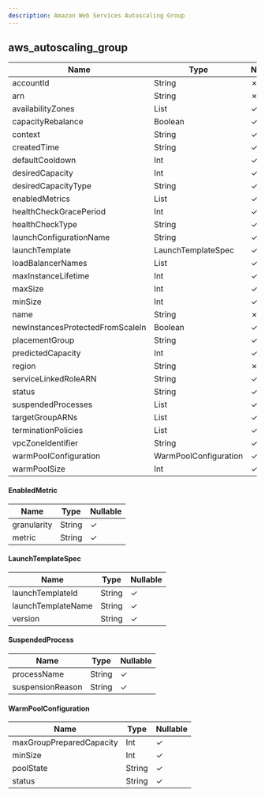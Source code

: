 ```yaml
---
description: Amazon Web Services Autoscaling Group
---
```

aws_autoscaling_group
---------------------

| **Name**                         | **Type**               | **Nullable** |
| -------------------------------- | ---------------------- | ------------ |
| accountId                        | String                 | &cross;      |
| arn                              | String                 | &cross;      |
| availabilityZones                | List<String>           | &check;      |
| capacityRebalance                | Boolean                | &check;      |
| context                          | String                 | &check;      |
| createdTime                      | String                 | &check;      |
| defaultCooldown                  | Int                    | &check;      |
| desiredCapacity                  | Int                    | &check;      |
| desiredCapacityType              | String                 | &check;      |
| enabledMetrics                   | List<EnabledMetric>    | &check;      |
| healthCheckGracePeriod           | Int                    | &check;      |
| healthCheckType                  | String                 | &check;      |
| launchConfigurationName          | String                 | &check;      |
| launchTemplate                   | LaunchTemplateSpec     | &check;      |
| loadBalancerNames                | List<String>           | &check;      |
| maxInstanceLifetime              | Int                    | &check;      |
| maxSize                          | Int                    | &check;      |
| minSize                          | Int                    | &check;      |
| name                             | String                 | &cross;      |
| newInstancesProtectedFromScaleIn | Boolean                | &check;      |
| placementGroup                   | String                 | &check;      |
| predictedCapacity                | Int                    | &check;      |
| region                           | String                 | &cross;      |
| serviceLinkedRoleARN             | String                 | &check;      |
| status                           | String                 | &check;      |
| suspendedProcesses               | List<SuspendedProcess> | &check;      |
| targetGroupARNs                  | List<String>           | &check;      |
| terminationPolicies              | List<String>           | &check;      |
| vpcZoneIdentifier                | String                 | &check;      |
| warmPoolConfiguration            | WarmPoolConfiguration  | &check;      |
| warmPoolSize                     | Int                    | &check;      |

#### EnabledMetric
| **Name**    | **Type** | **Nullable** |
| ----------- | -------- | ------------ |
| granularity | String   | &check;      |
| metric      | String   | &check;      |

#### LaunchTemplateSpec
| **Name**           | **Type** | **Nullable** |
| ------------------ | -------- | ------------ |
| launchTemplateId   | String   | &check;      |
| launchTemplateName | String   | &check;      |
| version            | String   | &check;      |

#### SuspendedProcess
| **Name**         | **Type** | **Nullable** |
| ---------------- | -------- | ------------ |
| processName      | String   | &check;      |
| suspensionReason | String   | &check;      |

#### WarmPoolConfiguration
| **Name**                 | **Type** | **Nullable** |
| ------------------------ | -------- | ------------ |
| maxGroupPreparedCapacity | Int      | &check;      |
| minSize                  | Int      | &check;      |
| poolState                | String   | &check;      |
| status                   | String   | &check;      |
